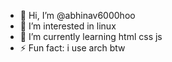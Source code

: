 - 👋 Hi, I’m @abhinav6000hoo
- 👀 I’m interested in linux
- 🌱 I’m currently learning html css js
- ⚡ Fun fact: i use arch btw

<!---
abhinav6000hoo/abhinav6000hoo is a ✨ special ✨ repository because its `README.md` (this file) appears on your GitHub profile.
You can click the Preview link to take a look at your changes.
--->

